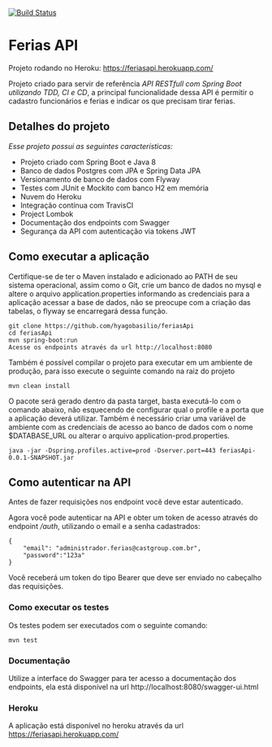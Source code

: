 [![Build Status](https://travis-ci.org/hyagobasilio/feriasApi.svg?branch=master)](https://travis-ci.org/hyagobasilio/feriasApi)

# Ferias API

Projeto rodando no Heroku: https://feriasapi.herokuapp.com/

Projeto criado para servir de referência *API RESTfull com Spring Boot utilizando TDD, CI e CD*, a principal funcionalidade dessa API é permitir o cadastro funcionários e ferias e indicar os que precisam tirar ferias.

## Detalhes do projeto
*Esse projeto possui as seguintes características:*

* Projeto criado com Spring Boot e Java 8
* Banco de dados Postgres com JPA e Spring Data JPA
* Versionamento de banco de dados com Flyway
* Testes com JUnit e Mockito com banco H2 em memória
* Nuvem do Heroku
* Integração contínua com TravisCI
* Project Lombok
* Documentação dos endpoints com Swagger
* Segurança da API com autenticação via tokens JWT 

## Como executar a aplicação
Certifique-se de ter o Maven instalado e adicionado ao PATH de seu sistema operacional, assim como o Git, crie um banco de dados no mysql e altere o arquivo application.properties informando as credenciais para a aplicação acessar a base de dados, não se preocupe com a criação das tabelas, o flyway se encarregará dessa função.
```
git clone https://github.com/hyagobasilio/feriasApi
cd feriasApi
mvn spring-boot:run
Acesse os endpoints através da url http://localhost:8080
```

Também é possível compilar o projeto para executar em um ambiente de produção, para isso execute o seguinte comando na raiz do projeto

```
mvn clean install
```

O pacote será gerado dentro da pasta target, basta executá-lo com o comando abaixo, não esquecendo de configurar qual o profile e a porta que a aplicação deverá utilizar.
Também é necessário criar uma variável de ambiente com as credenciais de acesso ao banco de dados com o nome $DATABASE_URL ou alterar o arquivo application-prod.properties.

```
java -jar -Dspring.profiles.active=prod -Dserver.port=443 feriasApi-0.0.1-SNAPSHOT.jar
```
## Como autenticar na API
Antes de fazer requisições nos endpoint você deve estar autenticado.

Agora você pode autenticar na API e obter um token de acesso através do endpoint */auth*, utilizando o email e a senha cadastrados:

```
{
	"email": "administrador.ferias@castgroup.com.br",
	"password":"123a"
}
```

Você receberá um token do tipo Bearer que deve ser enviado no cabeçalho das requisições.
### Como executar os testes
Os testes podem ser executados com o seguinte comando:

```
mvn test
```
### Documentação
Utilize a interface do Swagger para ter acesso a documentação dos endpoints, ela está disponível na url http://localhost:8080/swagger-ui.html
### Heroku
A aplicação está disponível no heroku através da url 
https://feriasapi.herokuapp.com/